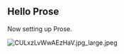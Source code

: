 ## Hello Prose

Now setting up Prose.

![CULxzLvWwAEzHaV.jpg_large.jpeg]({{site.baseurl}}/static/images/CULxzLvWwAEzHaV.jpg_large.jpeg)

